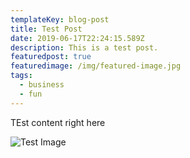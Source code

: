 ```yaml
---
templateKey: blog-post
title: Test Post
date: 2019-06-17T22:24:15.589Z
description: This is a test post.
featuredpost: true
featuredimage: /img/featured-image.jpg
tags:
  - business
  - fun
---
```

TEst content right here

![Test Image](/img/featured-image.jpg "Image Title")
